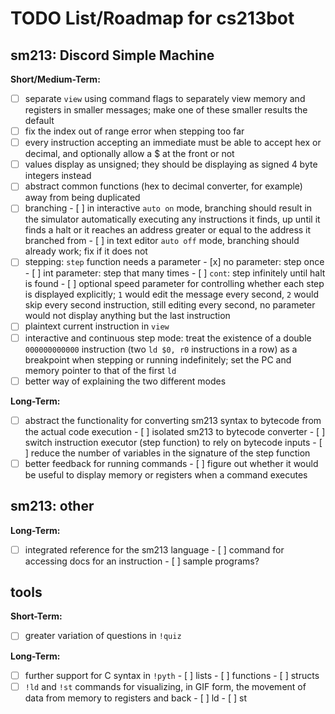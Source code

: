 # TODO List/Roadmap for cs213bot

## sm213: Discord Simple Machine

**Short/Medium-Term:**
- [ ] separate `view` using command flags to separately view memory and registers in smaller messages; make one of these smaller results the default
- [ ] fix the index out of range error when stepping too far
- [ ] every instruction accepting an immediate must be able to accept hex or decimal, and optionally allow a $ at the front or not
- [ ] values display as unsigned; they should be displaying as signed 4 byte integers instead
- [ ] abstract common functions (hex to decimal converter, for example) away from being duplicated
- [ ] branching
      - [ ] in interactive `auto on` mode, branching should result in the simulator automatically executing any instructions it finds, up until it finds a halt or it reaches an address greater or equal to the address it branched from
      - [ ] in text editor `auto off` mode, branching should already work; fix if it does not
- [ ] stepping: `step` function needs a parameter
      - [x] no parameter: step once
      - [ ] int parameter: step that many times
      - [ ] `cont`: step infinitely until halt is found
      - [ ] optional speed parameter for controlling whether each step is displayed explicitly; `1` would edit the message every second, `2` would skip every second instruction, still editing every second, no parameter would not display anything but the last instruction
- [ ] plaintext current instruction in `view`
- [ ] interactive and continuous step mode: treat the existence of a double `000000000000` instruction (two `ld $0, r0` instructions in a row) as a breakpoint when stepping or running indefinitely; set the PC and memory pointer to that of the first `ld`
- [ ] better way of explaining the two different modes

**Long-Term:**
- [ ] abstract the functionality for converting sm213 syntax to bytecode from the actual code execution
      - [ ] isolated sm213 to bytecode converter
      - [ ] switch instruction executor (step function) to rely on bytecode inputs
      - [ ] reduce the number of variables in the signature of the step function
- [ ] better feedback for running commands
      - [ ] figure out whether it would be useful to display memory or registers when a command executes

## sm213: other

**Long-Term:**
- [ ] integrated reference for the sm213 language
      - [ ] command for accessing docs for an instruction
      - [ ] sample programs?

## tools

**Short-Term:**
- [ ] greater variation of questions in `!quiz`

**Long-Term:**
- [ ] further support for C syntax in `!pyth`
      - [ ] lists
      - [ ] functions
      - [ ] structs
- [ ] `!ld` and `!st` commands for visualizing, in GIF form, the movement of data from memory to registers and back
      - [ ] ld
      - [ ] st
